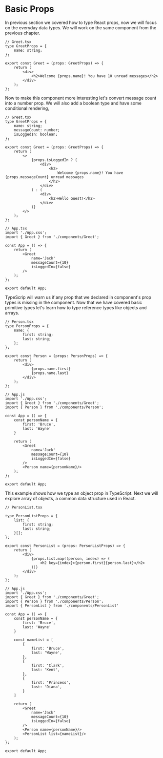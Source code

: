 # **Basic Props**

In previous section we covered how to type React props, now we will focus on the everyday data types.
We will work on the same component from the previous chapter.

```tsx
// Greet.tsx
type GreetProps = {
	name: string;
};

export const Greet = (props: GreetProps) => {
	return (
		<div>
			<h2>Welcome {props.name}! You have 10 unread messages</h2>
		</div>
	);
};
```

Now to make this component more interesting let's convert message count into a number prop.
We will also add a boolean type and have some conditional rendering,

```tsx
// Greet.tsx
type GreetProps = {
	name: string;
	messageCount: number;
	isLoggedIn: boolean;
};

export const Greet = (props: GreetProps) => {
	return (
		<>
			{props.isLoggedIn ? (
				<div>
					<h2>
						Welcome {props.name}! You have {props.messageCount} unread messages
					</h2>
				</div>
			) : (
				<div>
					<h2>Hello Guest!</h2>
				</div>
			)}
		</>
	);
};

// App.tsx
import './App.css';
import { Greet } from './components/Greet';

const App = () => {
	return (
		<Greet
			name='Jack'
			messageCount={10}
			isLoggedIn={false}
		/>
	);
};

export default App;
```

TypeScrip will warn us if any prop that we declared in component's prop types is missing in the component.
Now that we have covered basic primitive types let's learn how to type reference types like objects and arrays.

```tsx
// Person.tsx
type PersonProps = {
	name: {
		first: string;
		last: string;
	};
};

export const Person = (props: PersonProps) => {
	return (
		<div>
			{props.name.first}
			{props.name.last}
		</div>
	);
};

// App.js
import './App.css';
import { Greet } from './components/Greet';
import { Person } from './components/Person';

const App = () => {
    const personName = {
        first: 'Bruce',
        last: 'Wayne'
    }

	return (
		<Greet
			name='Jack'
			messageCount={10}
			isLoggedIn={false}
		/>
        <Person name={personName}/>
	);
};

export default App;

```

This example shows how we type an object prop in TypeScript. Next we will explore array of objects,
a common data structure used in React.

```tsx
// PersonList.tsx

type PersonListProps = {
	list: {
        first: string;
        last: string;
    }[];
};

export const PersonList = (props: PersonListProps) => {
	return (
		<div>
            {props.list.map((person, index) => (
                <h2 key={index}>{person.first}{person.last}</h2>
            ))}
		</div>
	);
};

// App.js
import './App.css';
import { Greet } from './components/Greet';
import { Person } from './components/Person';
import { PersonList } from './components/PersonList'

const App = () => {
    const personName = {
        first: 'Bruce',
        last: 'Wayne'
    }

    const nameList = [
        {
            first: 'Bruce',
            last: 'Wayne',
        },
        {
            first: 'Clark',
            last: 'Kent',
        },
        {
            first: 'Princess',
            last: 'Diana',
        }
    ]

	return (
		<Greet
			name='Jack'
			messageCount={10}
			isLoggedIn={false}
		/>
        <Person name={personName}/>
        <PersonList list={nameList}/>
	);
};

export default App;

```
